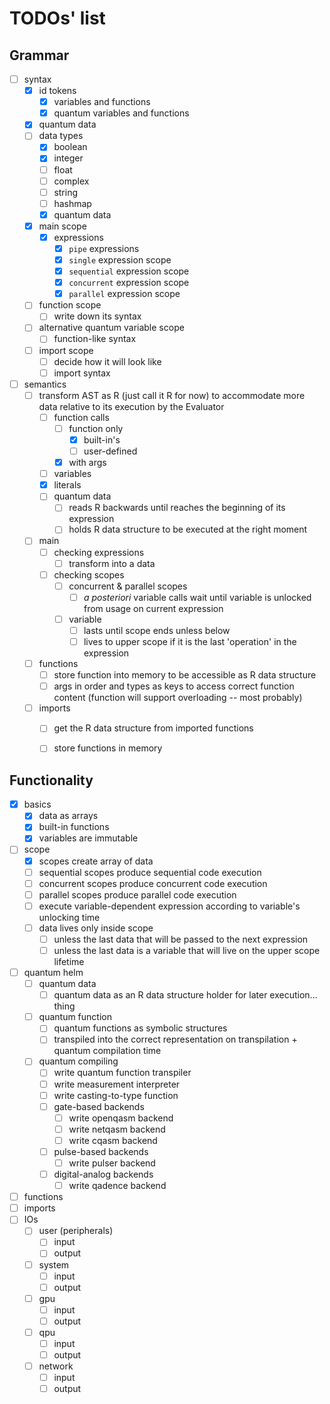 # TODOs' list

## Grammar

- [ ] syntax
  - [x] id tokens
    - [x] variables and functions
    - [x] quantum variables and functions
  - [x] quantum data
  - [ ] data types
    - [x] boolean
    - [x] integer
    - [ ] float
    - [ ] complex
    - [ ] string
    - [ ] hashmap
    - [x] quantum data
  - [x] main scope
    - [x] expressions
      - [x] `pipe` expressions
      - [x] `single` expression scope
      - [x] `sequential` expression scope
      - [x] `concurrent` expression scope
      - [x] `parallel` expression scope
  - [ ] function scope
    - [ ] write down its syntax
  - [ ] alternative quantum variable scope
    - [ ] function-like syntax
  - [ ] import scope
    - [ ] decide how it will look like 
    - [ ] import syntax
- [ ] semantics
  - [ ] transform AST as R (just call it R for now) to accommodate more data relative to its execution by the Evaluator
    - [ ] function calls
      - [ ] function only
        - [x] built-in's
        - [ ] user-defined
      - [x] with args
    - [ ] variables
    - [x] literals
    - [ ] quantum data
      - [ ] reads R backwards until reaches the beginning of its expression
      - [ ] holds R data structure to be executed at the right moment
  - [ ] main
    - [ ] checking expressions
      - [ ] transform into a data
    - [ ] checking scopes
      - [ ] concurrent & parallel scopes
        - [ ] _a posteriori_ variable calls wait until variable is unlocked from usage on current expression
      - [ ] variable
        - [ ] lasts until scope ends unless below
        - [ ] lives to upper scope if it is the last 'operation' in the expression
  - [ ] functions
    - [ ] store function into memory to be accessible as R data structure
    - [ ] args in order and types as keys to access correct function content (function will support overloading -- most probably)
  - [ ] imports
    - [ ] get the R data structure from imported functions
    - [ ] store functions in memory
 

## Functionality

- [x] basics
  - [x] data as arrays
  - [x] built-in functions
  - [x] variables are immutable
- [ ] scope
  - [x] scopes create array of data
  - [ ] sequential scopes produce sequential code execution
  - [ ] concurrent scopes produce concurrent code execution
  - [ ] parallel scopes produce parallel code execution
  - [ ] execute variable-dependent expression according to variable's unlocking time
  - [ ] data lives only inside scope
    - [ ] unless the last data that will be passed to the next expression
    - [ ] unless the last data is a variable that will live on the upper scope lifetime
- [ ] quantum helm
  - [ ] quantum data
    - [ ] quantum data as an R data structure holder for later execution... thing
  - [ ] quantum function
    - [ ] quantum functions as symbolic structures
    - [ ] transpiled into the correct representation on transpilation + quantum compilation time
  - [ ] quantum compiling
    - [ ] write quantum function transpiler
    - [ ] write measurement interpreter
    - [ ] write casting-to-type function
    - [ ] gate-based backends
      - [ ] write openqasm backend
      - [ ] write netqasm backend
      - [ ] write cqasm backend
    - [ ] pulse-based backends
      - [ ] write pulser backend
    - [ ] digital-analog backends
      - [ ] write qadence backend
- [ ] functions
- [ ] imports
- [ ] IOs
  - [ ] user (peripherals)
    - [ ] input
    - [ ] output
  - [ ] system
    - [ ] input
    - [ ] output
  - [ ] gpu
    - [ ] input
    - [ ] output
  - [ ] qpu
    - [ ] input
    - [ ] output
  - [ ] network
    - [ ] input
    - [ ] output
